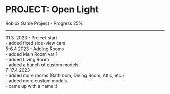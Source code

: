 # PROJECT: Open Light
Roblox Game Project - Progress 25%
<hr>
31.3. 2023 - Project start<br>
- added fixed side-view cam<br>
5-6.4 2023 - Adding Rooms<br>
- added Main Room var 1<br>
- added Living Room<br>
- added a bunch of custom models<br>
7-17.4 2023<br>
- added more rooms (Bathroom, Dining Room, Attic, etc.)<br>
- added more custom models<br>
- came up with a name :)<br>
